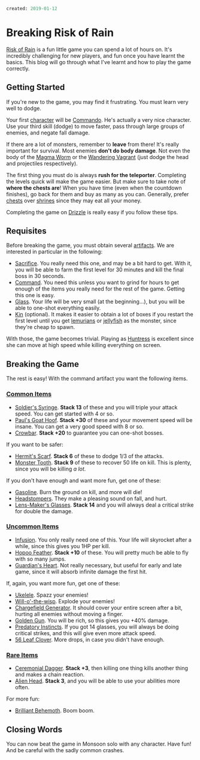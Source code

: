 ```meta
created: 2019-01-12
```

Breaking Risk of Rain
=====================

[Risk of Rain](https://riskofraingame.com/) is a fun little game you can spend a lot of hours on. It's incredibly challenging for new players, and fun once you have learnt the basics. This blog will go through what I've learnt and how to play the game correctly.


Getting Started
---------------

If you're new to the game, you may find it frustrating. You must learn very well to dodge.

Your first [character](http://riskofrain.wikia.com/wiki/Category:Characters) will be [Commando](http://riskofrain.wikia.com/wiki/Commando). He's actually a very nice character. Use your third skill (dodge) to move faster, pass through large groups of enemies, and negate fall damage.

If there are a lot of monsters, remember to **leave** from there! It's really important for survival. Most enemies **don't do body damage**. Not even the body of the [Magma Worm](http://riskofrain.wikia.com/wiki/Magma_Worm) or the [Wandering Vagrant](http://riskofrain.wikia.com/wiki/Wandering_Vagrant) (just dodge the head and projectiles respectively).

The first thing you must do is always **rush for the teleporter**. Completing the levels quick will make the game easier. But make sure to take note of **where the chests are**! When you have time (even when the countdown finishes), go back for them and buy as many as you can. Generally, prefer [chests](http://riskofrain.wikia.com/wiki/Chest) over [shrines](http://riskofrain.wikia.com/wiki/Shrine) since they may eat all your money.

Completing the game on [Drizzle](http://riskofrain.wikia.com/wiki/Difficulty) is really easy if you follow these tips.


Requisites
----------

Before breaking the game, you must obtain several [artifacts](http://riskofrain.wikia.com/wiki/Item#Artifacts). We are interested in particular in the following:

* [Sacrifice](http://riskofrain.wikia.com/wiki/Sacrifice). You really need this one, and may be a bit hard to get. With it, you will be able to farm the first level for 30 minutes and kill the final boss in 30 seconds.
* [Command](http://riskofrain.wikia.com/wiki/Command). You need this unless you want to grind for hours to get enough of the items you really need for the rest of the game. Getting this one is easy.
* [Glass](http://riskofrain.wikia.com/wiki/Glass). Your life will be very small (at the beginning…), but you will be able to one-shot everything easily.
* [Kin](http://riskofrain.wikia.com/wiki/Kin) (optional). It makes it easier to obtain a lot of boxes if you restart the first level until you get [lemurians](http://riskofrain.wikia.com/wiki/Lemurian) or [jellyfish](http://riskofrain.wikia.com/wiki/Jellyfish) as the monster, since they're cheap to spawn.

With those, the game becomes trivial. Playing as [Huntress](http://riskofrain.wikia.com/wiki/Huntress) is excellent since she can move at high speed while killing everything on screen.


Breaking the Game
-----------------

The rest is easy! With the command artifact you want the following items.

### [Common Items](http://riskofrain.wikia.com/wiki/Category:Common_Items)

* [Soldier's Syringe](http://riskofrain.wikia.com/wiki/Soldier's_Syringe). **Stack 13** of these and you will triple your attack speed. You can get started with 4 or so.
* [Paul's Goat Hoof](http://riskofrain.wikia.com/wiki/Paul's_Goat_Hoof). **Stack +30** of these and your movement speed will be insane. You can get a very good speed with 8 or so.
* [Crowbar](http://riskofrain.wikia.com/wiki/Crowbar). **Stack +20** to guarantee you can one-shot bosses.

If you want to be safer:
* [Hermit's Scarf](http://riskofrain.wikia.com/wiki/Hermit's_Scarf). **Stack 6** of these to dodge 1/3 of the attacks.
* [Monster Tooth](http://riskofrain.wikia.com/wiki/Monster_Tooth). **Stack 9** of these to recover 50 life on kill. This is plenty, since you will be killing *a lot*.

If you don't have enough and want more fun, get one of these:
* [Gasoline](http://riskofrain.wikia.com/wiki/Gasoline). Burn the ground on kill, and more will die!
* [Headstompers](http://riskofrain.wikia.com/wiki/Headstompers). They make a pleasing sound on fall, and hurt.
* [Lens-Maker's Glasses](http://riskofrain.wikia.com/wiki/Lens-Maker's_Glasses). **Stack 14** and you will always deal a critical strike for double the damage.

### [Uncommon Items](http://riskofrain.wikia.com/wiki/Category:Uncommon_Items)

* [Infusion](http://riskofrain.wikia.com/wiki/Infusion). You only really need one of this. Your life will skyrocket after a while, since this gives you 1HP per kill.
* [Hopoo Feather](http://riskofrain.wikia.com/wiki/Hopoo_Feather). **Stack +10** of these. You will pretty much be able to fly with so many jumps.
* [Guardian's Heart](http://riskofrain.wikia.com/wiki/Guardian's_Heart). Not really necessary, but useful for early and late game, since it will absorb infinite damage the first hit.

If, again, you want more fun, get one of these:
* [Ukelele](http://riskofrain.wikia.com/wiki/Ukulele). Spazz your enemies!
* [Will-o'-the-wisp](http://riskofrain.wikia.com/wiki/Will-o'-the-wisp). Explode your enemies!
* [Chargefield Generator](http://riskofrain.wikia.com/wiki/Chargefield_Generator). It should cover your entire screen after a bit, hurting all enemies without moving a finger.
* [Golden Gun](http://riskofrain.wikia.com/wiki/Golden_Gun). You will be rich, so this gives you +40% damage.
* [Predatory Instincts](http://riskofrain.wikia.com/wiki/Predatory_Instincts). If you got 14 glasses, you will always be doing critical strikes, and this will give even more attack speed.
* [56 Leaf Clover](http://riskofrain.wikia.com/wiki/56_Leaf_Clover). More drops, in case you didn't have enough.

### [Rare Items](http://riskofrain.wikia.com/wiki/Category:Rare_Items)

* [Ceremonial Dagger](http://riskofrain.wikia.com/wiki/Ceremonial_Dagger). **Stack +3**, then killing one thing kills another thing and makes a chain reaction.
* [Alien Head](http://riskofrain.wikia.com/wiki/Alien_Head). **Stack 3**, and you will be able to use your abilities more often.

For more fun:
* [Brilliant Behemoth](http://riskofrain.wikia.com/wiki/Brilliant_Behemoth). Boom boom.


Closing Words
-------------

You can now beat the game in Monsoon solo with any character. Have fun! And be careful with the sadly common crashes.
